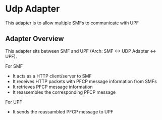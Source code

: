 # Udp Adapter


This adapter is to allow multiple SMFs to communicate with UPF 

## Adapter Overview

This adapter sits between SMF and UPF (Arch: SMF <-> UDP Adapter <-> UPF).

For SMF
- It acts as a HTTP client/server to SMF
- It receives HTTP packets with PFCP message information from SMFs
- It retrieves PFCP message information
- It reassembles the corresponding PFCP message

For UPF
- It sends the reassambled PFCP message to UPF
